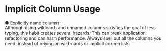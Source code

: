 # Implicit Column Usage

● Explicitly name columns:   
Although using wildcards and unnamed columns satisfies the goal
of less typing, this habit creates several hazards.
This can break application refactoring and can harm performance.
Always spell out all the columns you need, instead of relying on
wild-cards or implicit column lists.